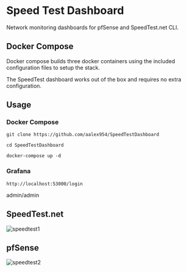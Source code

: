 # Speed Test Dashboard

Network monitoring dashboards for pfSense and SpeedTest.net CLI.

## Docker Compose

Docker compose builds three docker containers using the included configuration files to setup the stack.

The SpeedTest dashboard works out of the box and requires no extra configuration.

## Usage

### Docker Compose

```git clone https://github.com/aalex954/SpeedTestDashboard```

```cd SpeedTestDashboard```

```docker-compose up -d```

### Grafana

```http://localhost:53000/login```

admin/admin

## SpeedTest.net

![speedtest1](https://user-images.githubusercontent.com/6628565/232978206-c3a1a3c3-5f70-48a1-9ec8-f4145a6c0b2e.jpg)

## pfSense

![speedtest2](https://user-images.githubusercontent.com/6628565/232980064-96693b56-721d-4d04-a063-ce5d539be262.jpg)

